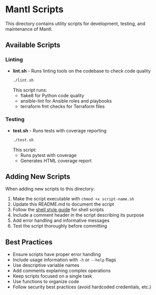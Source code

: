 # Mantl Scripts

This directory contains utility scripts for development, testing, and maintenance of Mantl.

## Available Scripts

### Linting

- **lint.sh** - Runs linting tools on the codebase to check code quality
  ```bash
  ./lint.sh
  ```
  This script runs:
  - flake8 for Python code quality
  - ansible-lint for Ansible roles and playbooks
  - terraform fmt checks for Terraform files

### Testing

- **test.sh** - Runs tests with coverage reporting
  ```bash
  ./test.sh
  ```
  This script:
  - Runs pytest with coverage
  - Generates HTML coverage report

## Adding New Scripts

When adding new scripts to this directory:

1. Make the script executable with `chmod +x script-name.sh`
2. Update this README.md to document the script
3. Follow the [shell style guide](https://google.github.io/styleguide/shellguide.html) for shell scripts
4. Include a comment header in the script describing its purpose
5. Add error handling and informative messages
6. Test the script thoroughly before committing

## Best Practices

- Ensure scripts have proper error handling
- Include usage information with `-h` or `--help` flags
- Use descriptive variable names
- Add comments explaining complex operations
- Keep scripts focused on a single task
- Use functions to organize code
- Follow security best practices (avoid hardcoded credentials, etc.)